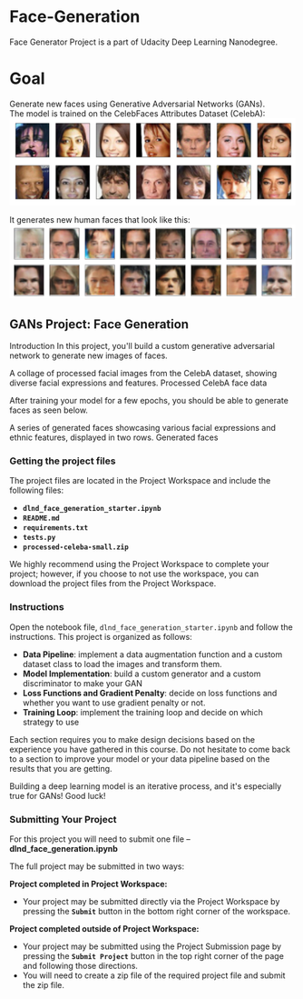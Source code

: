 # Face-Generation
Face Generator Project is a part of Udacity Deep Learning Nanodegree.

# Goal
Generate new faces using Generative Adversarial Networks (GANs).  
The model is trained on the CelebFaces Attributes Dataset (CelebA):
![Image of Training Set](https://github.com/LLLLLLLLL1516/face-generation-with-deep-convolutional-generative-adversarial-network/blob/main/processed_face_data.png)

It generates new human faces that look like this:  
![Image of Generated Faces](https://github.com/LLLLLLLLL1516/face-generation-with-deep-convolutional-generative-adversarial-network/blob/main/Generated_faces2.png)

## GANs Project: Face Generation
Introduction
In this project, you'll build a custom generative adversarial network to generate new images of faces.

A collage of processed facial images from the CelebA dataset, showing diverse facial expressions and features.
Processed CelebA face data

After training your model for a few epochs, you should be able to generate faces as seen below.

A series of generated faces showcasing various facial expressions and ethnic features, displayed in two rows.
Generated faces
### Getting the project files

The project files are located in the Project Workspace and include the following files:

* **`dlnd_face_generation_starter.ipynb`**
* **`README.md`**
* **`requirements.txt`**
* **`tests.py`**
* **`processed-celeba-small.zip`**

We highly recommend using the Project Workspace to complete your project; however, if you choose to not use the workspace, you can download the project files from the Project Workspace.

### Instructions

Open the notebook file, `dlnd_face_generation_starter.ipynb` and follow the instructions. This project is organized as follows:

* **Data Pipeline**: implement a data augmentation function and a custom dataset class to load the images and transform them.
* **Model Implementation**: build a custom generator and a custom discriminator to make your GAN
* **Loss Functions and Gradient Penalty**: decide on loss functions and whether you want to use gradient penalty or not.
* **Training Loop**: implement the training loop and decide on which strategy to use 

Each section requires you to make design decisions based on the experience you have gathered in this course.  Do not hesitate to come back to a section to improve your model or your data pipeline based on the results that you are getting. 

Building a deep learning model is an iterative process, and it's especially true for GANs! Good luck!

### Submitting Your Project

For this project you will need to submit one file – **dlnd_face_generation.ipynb**


The full project may be submitted in two ways:

**Project completed in Project Workspace:**

* Your project may be submitted directly via the Project Workspace by pressing the **`Submit`** button in the bottom right corner of the workspace. 

**Project completed outside of Project Workspace:**

* Your project may be submitted using the Project Submission page by pressing the **`Submit Project`** button in the top right corner of the page and following those directions.
* You will need to create a zip file of the required project file and submit the zip file.
